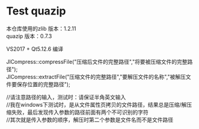 # Test quazip


本仓库使用的zlib 版本：1.2.11  
quazip 版本：0.7.3

VS2017 + Qt5.12.6 编译


JlCompress::compressFile("压缩后文件的完整路径","将要被压缩文件的完整路径");  
JlCompress::extractFile("压缩文件的完整路径","要解压文件的名称","被解压文件要保存位置的完整路径");

//请注意路径的输入，测试时：请保证半角英文输入  
//我在windows下测试时，是从文件属性页拷贝的文件路径，结果总是压缩/解压缩失败，最后发现传入参数的路径前面有两个不可识别的字符  
//其次就是传入参数的顺序，解压时第二个参数是文件名而不是文件路径
